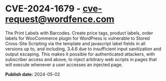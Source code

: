 # CVE-2024-1679 - cve-request@wordfence.com

The Print Labels with Barcodes. Create price tags, product labels, order labels for WooCommerce plugin for WordPress is vulnerable to Stored Cross-Site Scripting via the template and javascript label fields in all versions up to, and including, 3.4.6 due to insufficient input sanitization and output escaping. This makes it possible for authenticated attackers, with subscriber access and above, to inject arbitrary web scripts in pages that will execute whenever a user accesses an injected page.

**Publish date:** 2024-05-02
